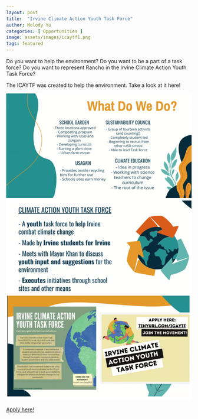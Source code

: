 ```yaml
---
layout: post
title:  "Irvine Climate Action Youth Task Force"
author: Melody Yu
categories: [ Opportunities ]
image: assets/images/icaytf1.png
tags: featured
---
```


Do you want to help the environment? Do you want to be a part of a task force? Do you want to represent Rancho in the Irvine Climate Action Youth Task Force?  

The ICAYTF was created to help the environment. Take a look at it here!

![png](/assets/images/icaytf2.png)
![png](/assets/images/icaytf3.png)
![png](/assets/images/icaytf4.png)

[Apply here!](https://docs.google.com/forms/d/e/1FAIpQLSc1H41CiY-EMGg7FZJihknBgVkhxgid4uTTO910wve5vAFpQQ/viewform)
